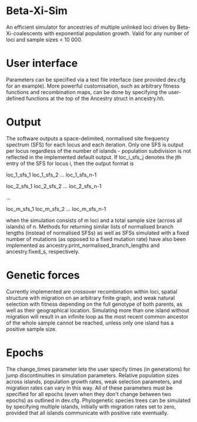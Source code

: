 # Beta-Xi-Sim
An efficient simulator for ancestries of multiple unlinked loci driven by Beta-Xi-coalescents with exponential population growth. Valid for any number of loci and sample sizes &lt; 10 000.

# User interface
Parameters can be specified via a text file interface (see provided dev.cfg for an example).
More powerful customisation, such as arbitrary fitness functions and recombination maps, can be done by specifying the user-defined functions at the top of the Ancestry struct in ancestry.hh.

# Output
The software outputs a space-delimited, normalised site frequency spectrum (SFS) for each locus and each iteration. Only one SFS is output per locus regardless of the number of islands - population subdivision is not reflected in the implemented default output. If loc_i_sfs_j denotes the jth entry of the SFS for locus i, then the output format is

  loc_1_sfs_1 loc_1_sfs_2 ... loc_1_sfs_n-1
  
  loc_2_sfs_1 loc_2_sfs_2 ... loc_2_sfs_n-1
  
  ...
  
  loc_m_sfs_1 loc_m_sfs_2 ... loc_m_sfs_n-1

when the simulation consists of m loci and a total sample size (across all islands) of n. Methods for returning similar lists of normalised branch lengths (instead of normalised SFSs) as well as SFSs simulated with a fixed number of mutations (as opposed to a fixed mutation rate) have also been implemented as ancestry.print_normalised_branch_lengths and ancestry.fixed_s, respectively.

# Genetic forces
Currently implemented are crossover recombination within loci, spatial structure with migration on an arbitrary finite graph, and weak natural selection with fitness depending on the full genotype of both parents, as well as their geographical location. Simulating more than one island without migration will result in an infinite loop as the most recent common ancestor of the whole sample cannot be reached, unless only one island has a positive sample size.

# Epochs
The change_times parameter lets the user specify times (in generations) for jump discontinuities in simulation parameters. Relative population sizes across islands, population growth rates, weak selection parameters, and migration rates can vary in this way. All of these parameters must be specified for all epochs (even when they don't change between two epochs) as outlined in dev.cfg. Phylogenetic species trees can be simulated by specifying multiple islands, initially with migration rates set to zero, provided that all islands communicate with positive rate eventually. 
